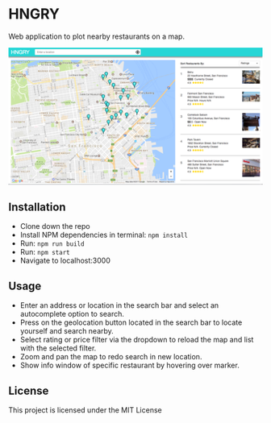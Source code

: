 # HNGRY
Web application to plot nearby restaurants on a map.

![Alt text](screenShot.png "HNGRY")

## Installation
- Clone down the repo
- Install NPM dependencies in terminal: `npm install`
- Run: `npm run build`
- Run: `npm start`
- Navigate to localhost:3000


## Usage

- Enter an address or location in the search bar and select an autocomplete option to search.
- Press on the geolocation button located in the search bar to locate yourself and search nearby.
- Select rating or price filter via the dropdown to reload the map and list with the selected filter.
- Zoom and pan the map to redo search in new location.
- Show info window of specific restaurant by hovering over marker.

## License

This project is licensed under the MIT License
